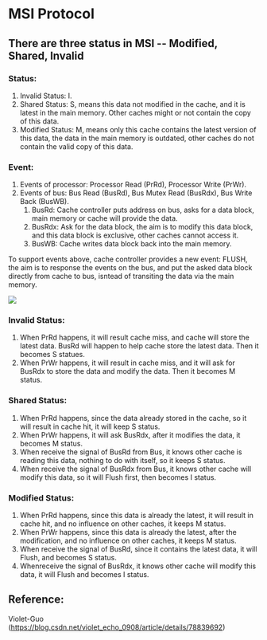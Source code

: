 # MSI Protocol

## There are three status in MSI -- Modified, Shared, Invalid
### Status:
1. Invalid Status: I.
2. Shared Status: S, means this data not modified in the cache, and it is latest in the main memory. Other caches might or not contain the copy of this data.
3. Modified Status: M, means only this cache contains the latest version of this data, the data in the main memory is outdated, other caches do not contain the valid copy of this data.

### Event:
1. Events of processor: Processor Read (PrRd), Processor Write (PrWr).
2. Events of bus: Bus Read (BusRd), Bus Mutex Read (BusRdx), Bus Write Back (BusWB).
	1. BusRd: Cache controller puts address on bus, asks for a data block, main memory or cache will provide the data.
	2. BusRdx: Ask for the data block, the aim is to modify this data block, and this data block is exclusive, other caches cannot access it.
	3. BusWB: Cache writes data block back into the main memory.

To support events above, cache controller provides a new event: FLUSH, the aim is to response the events on the bus, and put the asked data block directly from cache to bus, isntead of transiting the data via the main memory.

![](https://courses.cs.washington.edu/courses/csep524/99wi/lectures/lecture5/img015.JPG)

### Invalid Status:
1. When PrRd happens, it will result cache miss, and cache will store the latest data. BusRd will happen to help cache store the latest data. Then it becomes S statues.
2. When PrWr happens, it will result in cache miss, and it will ask for BusRdx to store the data and modify the data. Then it becomes M status.

### Shared Status:
1. When PrRd happens, since the data already stored in the cache, so it will result in cache hit, it will keep S status.
2. When PrWr happens, it will ask BusRdx, after it modifies the data, it becomes M status.
3. When receive the signal of BusRd from Bus, it knows other cache is reading this data, nothing to do with itself, so it keeps S status.
4. When receive the signal of BusRdx from Bus, it knows other cache will modify this data, so it will Flush first, then becomes I status.

### Modified Status:
1. When PrRd happens, since this data is already the latest, it will result in cache hit, and no influence on other caches, it keeps M status.
2. When PrWr happens, since this data is already the latest, after the modification, and no influence on other caches, it keeps M status.
3. When receive the signal of BusRd, since it contains the latest data, it will Flush, and becomes S status.
4. Whenreceive the signal of BusRdx, it knows other cache will modify this data, it will Flush and becomes I status.

## Reference: 
Violet-Guo (https://blog.csdn.net/violet_echo_0908/article/details/78839692)
